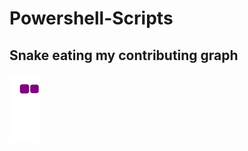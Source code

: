 # Powershell-Scripts

## Snake eating my contributing graph
![snake gif](https://github.com/kayiphuni/Powershell-Scripts/blob/output/github-contribution-grid-snake.gif)
